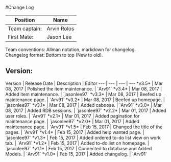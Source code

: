 #Change Log

Position | Name 
--- | ---
Team captain: | Arvin Rolos
First Mate: | Jason Lee


Team conventions: Allman notation, markdown for changelog.  
Changelog format: Bottom to top (New to old).

<h2>Version: </h2>
Version | Release Date | Description  | Editor
--- | --- | --- | ---
*v3.5* | Mar 08, 2017 | Polished the item maintenance. | `Arv91`
*v3.4* | Mar 08, 2017 | Added item maintenance. | `jasonlee97`
*v3.3* | Mar 08, 2017 | Beefed up maintenance page. | `Arv91`
*v3.2* | Mar 08, 2017 | Beefed up homepage. | `jasonlee97`
*v3.1* | Mar 08, 2017 | Added caboose. | `Arv91`
*v3.0* | Mar 08, 2017 | Added RDB sessions. | `jasonlee97`
*v2.2* | Mar 01, 2017 | Added user roles. | `Arv91`
*v2.1* | Mar 01, 2017 | Added pagination for maintenance page. | `jasonlee97`
*v2.0* | Mar 01, 2017 | Added maintenance page. | `Arv91`
*v1.5* | Feb 15, 2017 | Changed the title of the pages. | `Arv91`
*v1.4* | Feb 15, 2017 | Added help wanted page. | `jasonlee97`
*v1.3* | Feb 15, 2017 | Added ordered to-do list view on work tab. | `Arv91`
*v1.2* | Feb 15, 2017 | Added to-do list on homepage. | `jasonlee97`
*v1.1* | Feb 15, 2017 | Connected to database and Added Models. | `Arv91`
*v1.0* | Feb 15, 2017 | Added changelog. | `Arv91`